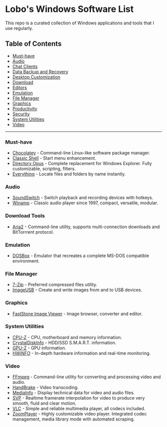 # Lobo's Windows Software List

This repo is a curated collection of Windows applications and tools that I use regularly.

## Table of Contents

- [Must-have](#must-have)
- [Audio](#audio)
- [Chat Clients](#chat-clients)
- [Data Backup and Recovery](#data-backup-and-recovery)
- [Desktop Customization](#desktop-customization)
- [Download](#download-tools)
- [Editors](#editors)
- [Emulation](#emulation)
- [File Manager](#file-manager)
- [Graphics](#graphics)
- [Productivity](#productivity)
- [Security](#security)
- [System Utilities](#system-utilities)
- [Video](#video)

***********

### Must-have

- [Chocolatey](https://chocolatey.org/install) - Command-line Linux-like software package manager.
- [Classic Shell](http://classicshell.net/) - Start menu enhancement.
- [Directory Opus](https://www.gpsoft.com.au/) - Complete replacement for Windows Explorer. Fully customizable, scripting, filters.
- [Everything](https://www.voidtools.com/) - Locate files and folders by name instantly.

### Audio

- [SoundSwitch](https://github.com/Belphemur/SoundSwitch) - Switch playback and recording devices with hotkeys.
- [Winamp](http://winamp.com/) - Classic audio player since 1997, compact, versatile, modular.

### Download Tools

- [Aria2](https://aria2.github.io/) - Command-line utility, supports multi-connection downloads and BitTorrrent protocol.

### Emulation

- [DOSBox](https://www.dosbox.com/download.php?main=1) - Emulator that recreates a complete MS-DOS compatible environment.

### File Manager

- [7-Zip](https://www.7-zip.org/download.html) - Preferred compressed files utility.
- [ImageUSB](https://www.osforensics.com/tools/write-usb-images.html) - Create and write images from and to USB devices.

### Graphics

- [FastStone Image Viewer](https://www.faststone.org/FSViewerDetail.htm) - Image browser, converter and editor.

### System Utilities

- [CPU-Z](https://www.cpuid.com/softwares/cpu-z.html) - CPU, motherboard and memory information.
- [CrystalDiskInfo](https://crystalmark.info/en/software/crystaldiskinfo/) - HDD/SSD S.M.A.R.T. information.
- [GPU-Z](https://www.techpowerup.com/gpuz/) - GPU information.
- [HWiNFO](https://www.hwinfo.com/download/) - In-depth hardware information and real-time monitoring.

### Video

- [FFmpeg](https://ffmpeg.org/download.html) - Command-line utility for converting and processing video and audio.
- [HandBrake](https://handbrake.fr/) - Video transcoding.
- [MediaInfo](https://mediaarea.net/en/MediaInfo) - Display technical data for video and audio files.
- [SVP](https://www.svp-team.com/get/) - Realtime framerate interpolation for video to produce very smooth, fluid and clear motion.
- [VLC](https://www.videolan.org/vlc/) - Simple and reliable multimedia player, all codecs included.
- [ZoomPlayer](https://zoomplayer.com/) - Highly customizable video player. Integrated codec management, media library mode with automated scraping.
